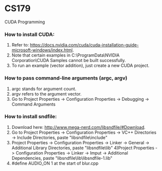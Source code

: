 # CS179
CUDA Programming

### How to install CUDA:
1) Refer to: https://docs.nvidia.com/cuda/cuda-installation-guide-microsoft-windows/index.html.
2) Note that certain examples in C:\ProgramData\NVIDIA Corporation\CUDA Samples cannot be built successfully.
3) To run an example (vector addition), just create a new CUDA project.

### How to pass command-line arguments (argc, argv)
1) argc stands for argument count.
2) argv refers to the argument vector.
3) Go to Project Properties -> Configuration Properties -> Debugging -> Command Arguments

### How to install sndfile:
1) Download here: http://www.mega-nerd.com/libsndfile/#Download.
2) Go to Project Properties -> Configuration Properties -> VC++ Directories -> Include Directories, paste "libsndfile\include"
3) Project Properties -> Configuration Properties -> Linker -> General -> Additional Library Directories, paste "libsndfile\lib"
4)Project Properties -> Configuration Properties -> Linker -> Imput -> Additional Dependencies, paste "libsndfile\lib\libsndfile-1.lib"
5) #define AUDIO_ON 1 at the start of blur.cpp
